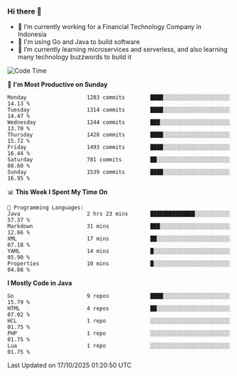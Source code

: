 ### Hi there 👋

<!--
**mazzama/mazzama** is a ✨ _special_ ✨ repository because its `README.md` (this file) appears on your GitHub profile.

Here are some ideas to get you started:

- 🔭 I’m currently working on ...
- 🌱 I’m currently learning ...
- 👯 I’m looking to collaborate on ...
- 🤔 I’m looking for help with ...
- 💬 Ask me about ...
- 📫 How to reach me: ...
- 😄 Pronouns: ...
- ⚡ Fun fact: ...
-->

- 🔭 I’m currently working for a Financial Technology Company in Indonesia
- :gun: I'm using Go and Java to build software
- 🌱 I’m currently learning microservices and serverless, and also learning many technology buzzwords to build it

<!--START_SECTION:waka-->
![Code Time](http://img.shields.io/badge/Code%20Time-4%2C397%20hrs%2029%20mins-blue)

📅 **I'm Most Productive on Sunday** 

```text
Monday                   1283 commits        ████░░░░░░░░░░░░░░░░░░░░░   14.13 % 
Tuesday                  1314 commits        ████░░░░░░░░░░░░░░░░░░░░░   14.47 % 
Wednesday                1244 commits        ███░░░░░░░░░░░░░░░░░░░░░░   13.70 % 
Thursday                 1428 commits        ████░░░░░░░░░░░░░░░░░░░░░   15.72 % 
Friday                   1493 commits        ████░░░░░░░░░░░░░░░░░░░░░   16.44 % 
Saturday                 781 commits         ██░░░░░░░░░░░░░░░░░░░░░░░   08.60 % 
Sunday                   1539 commits        ████░░░░░░░░░░░░░░░░░░░░░   16.95 % 
```


📊 **This Week I Spent My Time On** 

```text
💬 Programming Languages: 
Java                     2 hrs 23 mins       ██████████████░░░░░░░░░░░   57.37 % 
Markdown                 31 mins             ███░░░░░░░░░░░░░░░░░░░░░░   12.66 % 
XML                      17 mins             ██░░░░░░░░░░░░░░░░░░░░░░░   07.18 % 
YAML                     14 mins             █░░░░░░░░░░░░░░░░░░░░░░░░   05.90 % 
Properties               10 mins             █░░░░░░░░░░░░░░░░░░░░░░░░   04.08 % 
```

**I Mostly Code in Java** 

```text
Go                       9 repos             ████░░░░░░░░░░░░░░░░░░░░░   15.79 % 
HTML                     4 repos             ██░░░░░░░░░░░░░░░░░░░░░░░   07.02 % 
HCL                      1 repo              ░░░░░░░░░░░░░░░░░░░░░░░░░   01.75 % 
PHP                      1 repo              ░░░░░░░░░░░░░░░░░░░░░░░░░   01.75 % 
Lua                      1 repo              ░░░░░░░░░░░░░░░░░░░░░░░░░   01.75 % 
```




 Last Updated on 17/10/2025 01:20:50 UTC
<!--END_SECTION:waka-->
